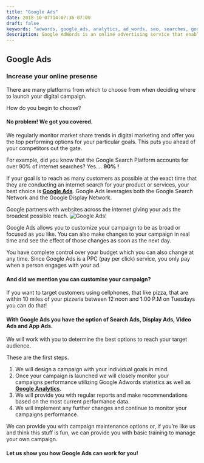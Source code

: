```yaml
---
title: "Google Ads"
date: 2018-10-07T14:07:36-07:00
draft: false
keywords: "adwords, google_ads, analytics, ad_words, seo, searches, google, google_search, advertising, webpage"
description: Google AdWords is an online advertising service that enables advertisers to compete to display brief advertising copy to web users, based in part on keywords, predefined by the advertisers, that might link the copy to the content of web pages shown to users. Web pages from Google and from partner websites are designed to allow Google to select and display this advertising copy.
---
```


[1]: http://ads.google.com/ "Google Ads"
[2]: http://analytics.google.com/ "Google Analytics"

<h2 class="title">Google Ads</h2>

### Increase your online presense

  There are many platforms from which to choose from when deciding where to launch your digital campaign.

  How do you begin to choose?

#### No problem!  We got you covered.

  We regularly monitor market share trends in digital marketing and offer you the top performing options for your particular goals.  This puts you ahead of your competitors out the gate.

  For example, did you know that the Google Search Platform accounts for over 90% of internet searches? Yes.... **90% !**

  If your goal is to reach as many customers as possible at the exact time that they are conducting an internet search for your product or services, your best choice is **[Google Ads][1]**.
  Google Ads leveragies both the Google Search Network and the Google Display Network.

  Google partners with websites across the internet giving your ads the broadest possible reach.
  ![Google Ads!](googleads.jpeg "Google Ads")

  Google Ads allows you to customize your campaign to be as broad or focused as you like.
  You can also make changes to your campaign in real time and see the effect of those changes as soon as the next day.

  You have complete control over your budget which you can also change at any time.
  Since Google Ads is a PPC (pay per click) service, you only pay when a person engages with your ad.

#### And did we mention you can customise your campaign?

  If you want to target customers using cellphones, that like pizza, that are within 10 miles of your pizzeria between 12 noon and 1:00 P.M on Tuesdays you can do that!

#### With Google Ads you have the option of Search Ads, Display Ads, Video Ads and App Ads.

  We will work with you to determine the best options to reach your target audience.

  These are the first steps.

1.  We will design a campaign with your individual goals in mind.
2.	Once your campaign is launched we will closely monitor your campaigns performance utilizing Google Adwords statistics as well as **[Google Analytics][2]**.
3.	We will provide you with regular reports and make recommendations based on the most current performance data.
4.	We will implement any further changes and continue to monitor your campaigns performance.

  We can provide you with campaign maintenance options or, if you’re like us and think this stuff is fun, we can provide you with basic training to manage your own campaign.

#### Let us show you how Google Ads can work for you!
